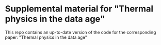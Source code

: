 # Supplemental material for "Thermal physics in the data age"

This repo contains an up-to-date version of the code for the corresponding paper:
"Thermal physics in the data age"
